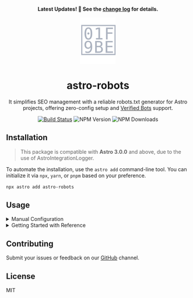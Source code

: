 <div align="center">

**Latest Updates! 🎉 See the [change log](./CHANGELOG.md) for details.**

<img height="128" alt="" src="./assets/logo.svg">

# astro-robots

It simplifies SEO management with a reliable robots.txt generator for Astro projects, offering zero-config setup and [Verified Bots](https://radar.cloudflare.com/traffic/verified-bots) support.

[![Build Status](https://github.com/ACP-CODE/astro-favicons/actions/workflows/release.yaml/badge.svg?style=flat-square)](https://github.com/ACP-CODE/astro-favicons/actions/workflows/release.yaml)
![NPM Version](https://img.shields.io/npm/v/astro-robots?labelColor=black&color=light)
![NPM Downloads](https://img.shields.io/npm/d18m/astro-robots?labelColor=balck)

</div>

## Installation

> This package is compatible with **Astro 3.0.0** and above, due to the use of AstroIntegrationLogger.

To automate the installation, use the `astro add` command-line tool. You can initialize it via `npx`, `yarn`, or `pnpm` based on your preference.

```sh
npx astro add astro-robots
```

## Usage

<details>
<summary>Manual Configuration</summary>
Alternatively, you can manually install it by running the following command in your terminal:

```sh
npm install astro-robots
```

To use this integration, add it to your `astro.config.*` file using the integrations property:

```ts
// @ts-check
import { defineConfig } from "astro/config";
import robots from "astro-robots"; // Add code manually

export default defineConfig({
  site: "https://example.com"; // If you want to support `@astrojs/sitemap` please provide this value
  integrations: [robots()], // Add code manually
});
```

After installing, run `npm run build` or `yarn build` in terminal:

```sh
npm run build
```

This will output `robots.txt` to the `dist` folder with default rules:

```yaml
User-agent: *
Allow: /

# crawling rule(s) for above bots
Sitemap: https://example.com/sitemap-index.xml
```

</details>

<details>

<summary>Getting Started with Reference</summary><br>

To configure the integration, pass an object to the `robots()` function in your `astro.config.*` file:

```ts
// @ts-check
import { defineConfig } from "astro/config";
import robots from "astro-robots";

export default defineConfig({
  //...
  integrations: [
    robots({
      host: "https://example.com";,
      sitemap: [
        "https://example.com/sitemap.xml",
        "https://www.example.com/sitemap.xml",
      ],
      policy: [
        {
          userAgent: [
            "Applebot",
            "Googlebot",
            "bingbot",
            "Yandex",
            "Yeti",
            "Baiduspider",
            "360Spider",
            "*",
          ],
          allow: ["/"],
          disallow: ["/admin", "/login"],
          crawlDelay: 5,
          cleanParam: ["sid /", "s /forum/showthread"],
        },
        {
          userAgent: "BLEXBot",
          disallow: ["/assets", "/uploades/1989-08-21/*jpg$"],
        },
      ],
    }),
  ],
});
```

With the above configuration, the generated `robots.txt` file will look like this:

```yaml
User-agent: Applebot
User-agent: Googlebot
User-agent: bingbot
User-agent: Yandex
User-agent: Yeti
User-agent: Baiduspider
User-agent: 360Spider
User-agent: *
Allow: /
Disallow: /admin
Disallow: /login
Crawl-delay: 5
Clean-param: sid /
Clean-param: s /forum/showthread

User-agent: BLEXBot
Disallow: /assets
Disallow: /uploades/1989-08-21/*jpg$

# crawling rule(s) for above bots
Sitemap: https://example.com/sitemap.xml
Sitemap: https://www.example.com/sitemap.xml
Host: example.com
```

> **Note:** Some directives like `Host`, `Clean-param`, and `Crawl-delay` may not be supported by all crawlers. For example, Yandex has ignored `Crawl-delay` since February 2018. To control Yandex's crawl rate, use the [Site crawl rate setting](https://yandex.com/support/webmaster/service/crawl-rate.html#crawl-rate) in Yandex Webmaster.

<br>
</details>

## Contributing

Submit your issues or feedback on our [GitHub](https://github.com/ACP-CODE/astro-robots/issues) channel.

## License

MIT
